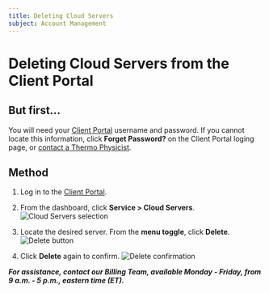 ```yaml
---
title: Deleting Cloud Servers
subject: Account Management
---
```


# Deleting Cloud Servers from the Client Portal

## But first...
You will need your [Client Portal](https://www.thermo.io/login/) username and password. If you cannot locate this information, click **Forget Password?** on the Client Portal loging page, or [contact a Thermo Physicist](mailto:physicists@thermo.io).

## Method

1. Log in to the [Client Portal](https://www.thermo.io/login/).
2. From the dashboard, click **Service > Cloud Servers**.
   ![Cloud Servers selection](https://raw.githubusercontent.com/thermoio/docs/master/images/deleting-cloud-servers/2017-11-14_21-46-38.png)

3. Locate the desired server. From the **menu toggle**, click **Delete**.
   ![Delete button](https://raw.githubusercontent.com/thermoio/docs/master/images/deleting-cloud-servers/2017-11-14_21-48-32.png)
   
4. Click **Delete** again to confirm.
   ![Delete confirmation](https://raw.githubusercontent.com/thermoio/docs/master/images/deleting-cloud-servers/2017-11-14_21-49-49.png)

**_For assistance, contact our Billing Team, available Monday - Friday, from 9 a.m. - 5 p.m., eastern time (ET)._**
